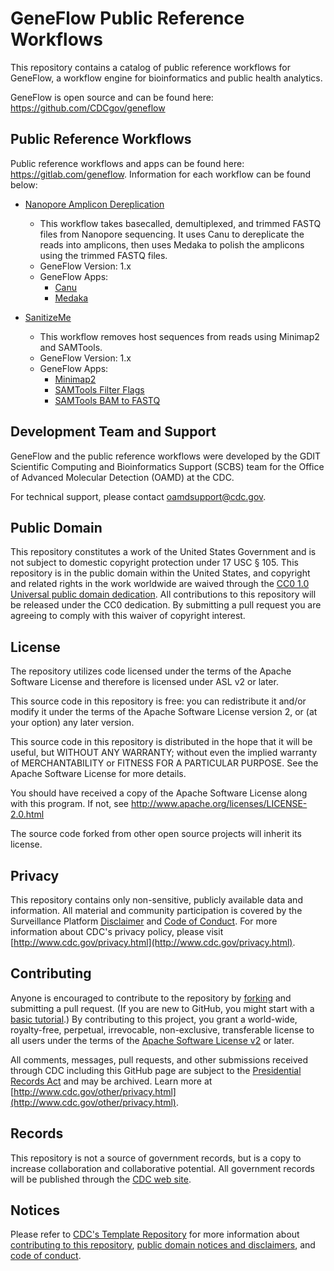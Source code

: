 # GeneFlow Public Reference Workflows

This repository contains a catalog of public reference workflows for GeneFlow, a workflow engine for bioinformatics and public health analytics. 

GeneFlow is open source and can be found here: https://github.com/CDCgov/geneflow

## Public Reference Workflows

Public reference workflows and apps can be found here: https://gitlab.com/geneflow. Information for each workflow can be found below: 

* [Nanopore Amplicon Dereplication](https://gitlab.com/geneflow/workflows/nanopore-amplicon-dereplication-gf.git)
    * This workflow takes basecalled, demultiplexed, and trimmed FASTQ files from Nanopore sequencing. It uses Canu to dereplicate the reads into amplicons, then uses Medaka to polish the amplicons using the trimmed FASTQ files. 
    * GeneFlow Version: 1.x
    * GeneFlow Apps:
        * [Canu](https://gitlab.com/geneflow/apps/canu-gf.git)
        * [Medaka](https://gitlab.com/geneflow/apps/medaka-gf.git)

* [SanitizeMe](https://gitlab.com/geneflow/workflows/sanitize-me-gf.git)
    * This workflow removes host sequences from reads using Minimap2 and SAMTools.
    * GeneFlow Version: 1.x
    * GeneFlow Apps:
        * [Minimap2](https://gitlab.com/geneflow/apps/minimap2-gf.git)
        * [SAMTools Filter Flags](https://gitlab.com/geneflow/apps/samtools-filter-flags-gf.git)
        * [SAMTools BAM to FASTQ](https://gitlab.com/geneflow/apps/samtools-bam-to-fastq-gf.git)
    
## Development Team and Support

GeneFlow and the public reference workflows were developed by the GDIT Scientific Computing and Bioinformatics Support (SCBS) team for the Office of Advanced Molecular Detection (OAMD) at the CDC.

For technical support, please contact oamdsupport@cdc.gov.
  
## Public Domain

This repository constitutes a work of the United States Government and is not
subject to domestic copyright protection under 17 USC § 105. This repository is in
the public domain within the United States, and copyright and related rights in
the work worldwide are waived through the [CC0 1.0 Universal public domain dedication](https://creativecommons.org/publicdomain/zero/1.0/).
All contributions to this repository will be released under the CC0 dedication. By
submitting a pull request you are agreeing to comply with this waiver of
copyright interest.

## License

The repository utilizes code licensed under the terms of the Apache Software
License and therefore is licensed under ASL v2 or later.

This source code in this repository is free: you can redistribute it and/or modify it under
the terms of the Apache Software License version 2, or (at your option) any
later version.

This source code in this repository is distributed in the hope that it will be useful, but WITHOUT ANY
WARRANTY; without even the implied warranty of MERCHANTABILITY or FITNESS FOR A
PARTICULAR PURPOSE. See the Apache Software License for more details.

You should have received a copy of the Apache Software License along with this
program. If not, see http://www.apache.org/licenses/LICENSE-2.0.html

The source code forked from other open source projects will inherit its license.

## Privacy

This repository contains only non-sensitive, publicly available data and
information. All material and community participation is covered by the
Surveillance Platform [Disclaimer](https://github.com/CDCgov/template/blob/master/DISCLAIMER.md)
and [Code of Conduct](https://github.com/CDCgov/template/blob/master/code-of-conduct.md).
For more information about CDC's privacy policy, please visit [http://www.cdc.gov/privacy.html](http://www.cdc.gov/privacy.html).

## Contributing

Anyone is encouraged to contribute to the repository by [forking](https://help.github.com/articles/fork-a-repo)
and submitting a pull request. (If you are new to GitHub, you might start with a
[basic tutorial](https://help.github.com/articles/set-up-git).) By contributing
to this project, you grant a world-wide, royalty-free, perpetual, irrevocable,
non-exclusive, transferable license to all users under the terms of the
[Apache Software License v2](http://www.apache.org/licenses/LICENSE-2.0.html) or
later.

All comments, messages, pull requests, and other submissions received through
CDC including this GitHub page are subject to the [Presidential Records Act](http://www.archives.gov/about/laws/presidential-records.html)
and may be archived. Learn more at [http://www.cdc.gov/other/privacy.html](http://www.cdc.gov/other/privacy.html).

## Records

This repository is not a source of government records, but is a copy to increase
collaboration and collaborative potential. All government records will be
published through the [CDC web site](http://www.cdc.gov).

## Notices

Please refer to [CDC's Template Repository](https://github.com/CDCgov/template)
for more information about [contributing to this repository](https://github.com/CDCgov/template/blob/master/CONTRIBUTING.md),
[public domain notices and disclaimers](https://github.com/CDCgov/template/blob/master/DISCLAIMER.md),
and [code of conduct](https://github.com/CDCgov/template/blob/master/code-of-conduct.md).

